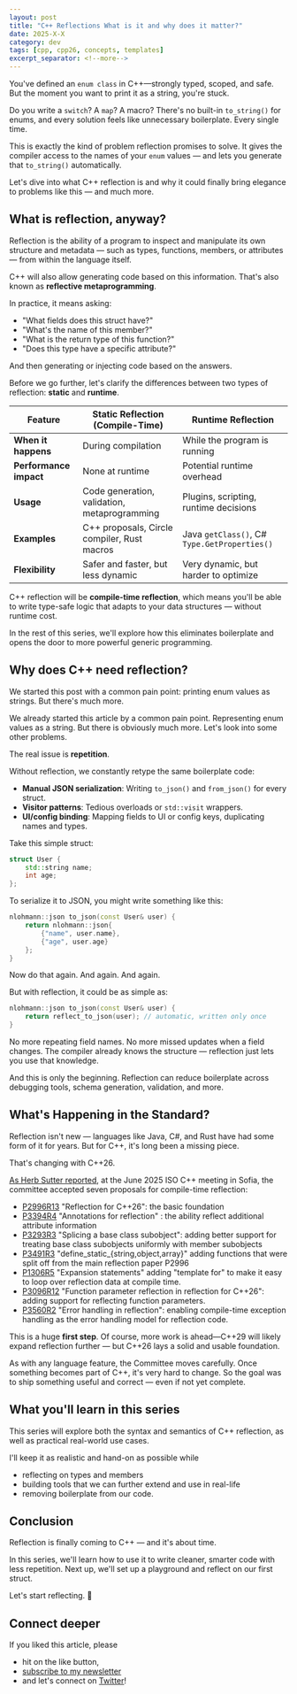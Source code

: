 ```yaml
---
layout: post
title: "C++ Reflections What is it and why does it matter?"
date: 2025-X-X
category: dev
tags: [cpp, cpp26, concepts, templates]
excerpt_separator: <!--more-->
---
```

You've defined an `enum class` in C++—strongly typed, scoped, and safe. But the moment you want to print it as a string, you're stuck.

Do you write a `switch`? A `map`? A macro? There's no built-in `to_string()` for enums, and every solution feels like unnecessary boilerplate. Every single time.

This is exactly the kind of problem reflection promises to solve. It gives the compiler access to the names of your `enum` values — and lets you generate that `to_string()` automatically.

Let's dive into what C++ reflection is and why it could finally bring elegance to problems like this — and much more.

## What is reflection, anyway?

Reflection is the ability of a program to inspect and manipulate its own structure and metadata — such as types, functions, members, or attributes — from within the language itself.

C++ will also allow generating code based on this information. That's also known as **reflective metaprogramming**.

In practice, it means asking:
- "What fields does this struct have?"
- "What's the name of this member?"
- "What is the return type of this function?"
- "Does this type have a specific attribute?"

And then generating or injecting code based on the answers.

Before we go further, let's clarify the differences between two types of reflection: **static** and **runtime**.


| Feature                 | **Static Reflection** (Compile-Time)                 | **Runtime Reflection**                      |
|------------------------|-------------------------------------------------------|---------------------------------------------|
| **When it happens**    | During compilation                                    | While the program is running                |
| **Performance impact** | None at runtime                                       | Potential runtime overhead                  |
| **Usage**              | Code generation, validation, metaprogramming          | Plugins, scripting, runtime decisions       |
| **Examples**           | C++ proposals, Circle compiler, Rust macros   | Java `getClass()`, C# `Type.GetProperties()`|
| **Flexibility**        | Safer and faster, but less dynamic                    | Very dynamic, but harder to optimize        |


C++ reflection will be **compile-time reflection**, which means you'll be able to write type-safe logic that adapts to your data structures — without runtime cost.

In the rest of this series, we'll explore how this eliminates boilerplate and opens the door to more powerful generic programming.


## Why does C++ need reflection?

We started this post with a common pain point: printing enum values as strings. But there's much more.

We already started this article by a common pain point. Representing enum values as a string. But there is obviously much more. Let's look into some other problems.

The real issue is **repetition**.

Without reflection, we constantly retype the same boilerplate code:
- **Manual JSON serialization**: Writing `to_json()` and `from_json()` for every struct.
- **Visitor patterns**: Tedious overloads or `std::visit` wrappers.
- **UI/config binding**: Mapping fields to UI or config keys, duplicating names and types.

Take this simple struct:

```cpp
struct User {
    std::string name;
    int age;
};
```

To serialize it to JSON, you might write something like this:

```cpp
nlohmann::json to_json(const User& user) {
    return nlohmann::json{
        {"name", user.name},
        {"age", user.age}
    };
}
``` 

Now do that again. And again. And again.

But with reflection, it could be as simple as:

```cpp
nlohmann::json to_json(const User& user) {
    return reflect_to_json(user); // automatic, written only once
}
```

No more repeating field names. No more missed updates when a field changes. The compiler already knows the structure — reflection just lets you use that knowledge.

And this is only the beginning. Reflection can reduce boilerplate across debugging tools, schema generation, validation, and more.

## What's Happening in the Standard?

Reflection isn't new — languages like Java, C#, and Rust have had some form of it for years. But for C++, it's long been a missing piece.

That's changing with C++26.

[As Herb Sutter reported](https://herbsutter.com/2025/06/21/trip-report-june-2025-iso-c-standards-meeting-sofia-bulgaria/), at the June 2025 ISO C++ meeting in Sofia, the committee accepted seven proposals for compile-time reflection:
- [P2996R13](https://www.open-std.org/jtc1/sc22/wg21/docs/papers/2025/p2996r12.html) "Reflection for C++26": the basic foundation 
- [P3394R4](https://www.open-std.org/jtc1/sc22/wg21/docs/papers/2025/p3394r3.html) "Annotations for reflection" : the ability reflect additional attribute information
- [P3293R3](https://www.open-std.org/jtc1/sc22/wg21/docs/papers/2025/p3293r2.html) "Splicing a base class subobject": adding better support for treating base class subobjects uniformly with member subobjects
- [P3491R3](https://www.open-std.org/jtc1/sc22/wg21/docs/papers/2025/p3491r2.html) "define_static_{string,object,array}" adding functions that were split off from the main reflection paper P2996
- [P1306R5](https://www.open-std.org/jtc1/sc22/wg21/docs/papers/2025/p1306r4.html) "Expansion statements" adding "template for" to make it easy to loop over reflection data at compile time.
- [P3096R12](https://www.open-std.org/jtc1/sc22/wg21/docs/papers/2025/p3096r9.pdf) "Function parameter reflection in reflection for C++26": adding support for reflecting function parameters.
- [P3560R2](https://www.open-std.org/jtc1/sc22/wg21/docs/papers/2025/p3560r1.html) "Error handling in reflection": enabling compile-time exception handling as the error handling model for reflection code.

This is a huge **first step**. Of course, more work is ahead—C++29 will likely expand reflection further — but C++26 lays a solid and usable foundation.

As with any language feature, the Committee moves carefully. Once something becomes part of C++, it's very hard to change. So the goal was to ship something useful and correct — even if not yet complete.


## What you'll learn in this series

This series will explore both the syntax and semantics of C++ reflection, as well as practical real-world use cases.

I'll keep it as realistic and hand-on as possible while
- reflecting on types and members
- building tools that we can further extend and use in real-life
- removing boilerplate from our code.

## Conclusion

Reflection is finally coming to C++ — and it's about time.

In this series, we'll learn how to use it to write cleaner, smarter code with less repetition. Next up, we'll set up a playground and reflect on our first struct.

Let's start reflecting. 🙂

## Connect deeper

If you liked this article, please 
- hit on the like button,  
- [subscribe to my newsletter](http://eepurl.com/gvcv1j) 
- and let's connect on [Twitter](https://twitter.com/SandorDargo)!